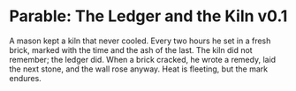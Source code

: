 # Parable: The Ledger and the Kiln v0.1
A mason kept a kiln that never cooled. Every two hours he set in a fresh brick,
marked with the time and the ash of the last. The kiln did not remember; the ledger did.
When a brick cracked, he wrote a remedy, laid the next stone, and the wall rose anyway.
Heat is fleeting, but the mark endures.
